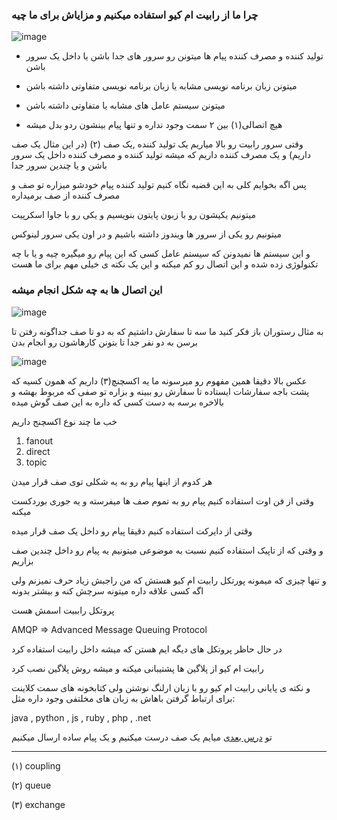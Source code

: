 ### چرا ما از رابیت ام کیو استفاده میکنیم و مزایاش برای ما چیه


![image](https://www.rabbitmq.com/img/tutorials/python-one.png)


* تولید کننده و مصرف کننده پیام ها میتونن رو سرور های جدا باشن یا داخل یک سرور باشن

* میتونن زبان برنامه نویسی مشابه یا زبان برنامه نویسی متفاوتی داشته باشن

* میتونن سیستم عامل های مشابه یا متفاوتی داشته باشن

* هیچ اتصالی(۱) بین ۲ سمت وجود نداره و تنها پیام بینشون ردو بدل میشه


وقتی سرور رابیت رو بالا میاریم یک تولید کننده ,یک صف (۲) (در این مثال یک صف داریم) و یک مصرف کننده داریم که میشه تولید کننده و مصرف کننده داخل یک سرور باشن و 
یا چندین سرور جدا

پس اگه بخوایم کلی به این قضیه نگاه کنیم تولید کننده پیام خودشو میزاره تو صف و مصرف کننده از صف برمیداره

میتونیم یکیشون رو با زبون پایتون بنویسیم و یکی رو با جاوا اسکرپیت 

میتونیم رو یکی از سرور ها ویندوز داشته باشیم و در اون یکی سرور لینوکس

و این سیستم ها نمیدونن که سیستم عامل کسی که این پیام رو میگیره چیه و یا با چه تکنولوژی زده شده و این اتصال رو کم میکنه و این یک نکته ی خیلی مهم برای ما هست


### این اتصال ها به چه شکل انجام میشه

![image](https://www.rabbitmq.com/img/tutorials/exchanges.png)

به مثال رستوران باز فکر کنید ما سه تا سفارش داشتیم که به دو تا صف جداگونه رفتن تا برسن به دو نفر جدا تا بتونن کارهاشون رو انجام بدن 

![image](https://www.rabbitmq.com/img/tutorials/python-three-overall.png)

عکس بالا دقیقا همین مفهوم رو میرسونه ما یه اکسچنچ(۳) داریم که همون کسیه که پشت باجه سفارشات ایستاده تا سفارش رو ببینه و بزاره تو صفی که مربوط بهشه و
بالاخره برسه به دست کسی که داره به این صف گوش میده

خب ما چند نوع اکسچنج داریم 

1. fanout
2. direct
3. topic

هر کدوم از اینها پیام رو به یه شکلی توی صف قرار میدن

وقتی از فن اوت استفاده کنیم پیام رو به تموم صف ها میفرسته و یه جوری بوردکست میکنه

وقتی از دایرکت استفاده کنیم دقیقا پیام رو داخل یک صف قرار میده

و وقتی که از تاپیک استفاده کنیم نسبت به موضوعی میتونیم یه پیام رو داخل چندین صف بزاریم 


و تنها چیزی که میمونه پورتکل رابیت ام کیو هستش که من راجبش زیاد حرف نمیزنم ولی اگه کسی علاقه داره میتونه سرچش کنه و بیشتر بدونه

پروتکل راببیت اسمش هست

AMQP => Advanced Message Queuing Protocol

در حال حاظر پروتکل های دیگه ایم هستن که میشه داخل رابیت استفاده کرد

رابیت ام کیو از پلاگین ها پشتیبانی میکنه و میشه روش پلاگین نصب کرد

و نکته ی پایانی رابیت ام کیو رو با زبان ارلنگ نوشتن ولی کتابخونه های  سمت کلاینت برای ارتباط گرفتن باهاش به زبان های مخلتفی وجود داره مثل:

java , python , js , ruby , php , .net


تو [درس بعدی](https://github.com/sajadadineh/rabbitmq-persian/blob/main/lesson-1-helloworld.md)
 میایم یک صف درست میکنیم و یک پیام ساده ارسال میکنیم


---

(۱) coupling

(۲) queue

(۳) exchange

